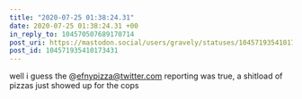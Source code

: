 ```yaml
---
title: "2020-07-25 01:38:24.31"
date: 2020-07-25 01:38:24.31 +00
in_reply_to: 104570507689170714
post_uri: https://mastodon.social/users/gravely/statuses/104571935410173431
post_id: 104571935410173431
---
```

well i guess the @efnypizza@twitter.com reporting was true, a shitload of pizzas just showed up for the cops


